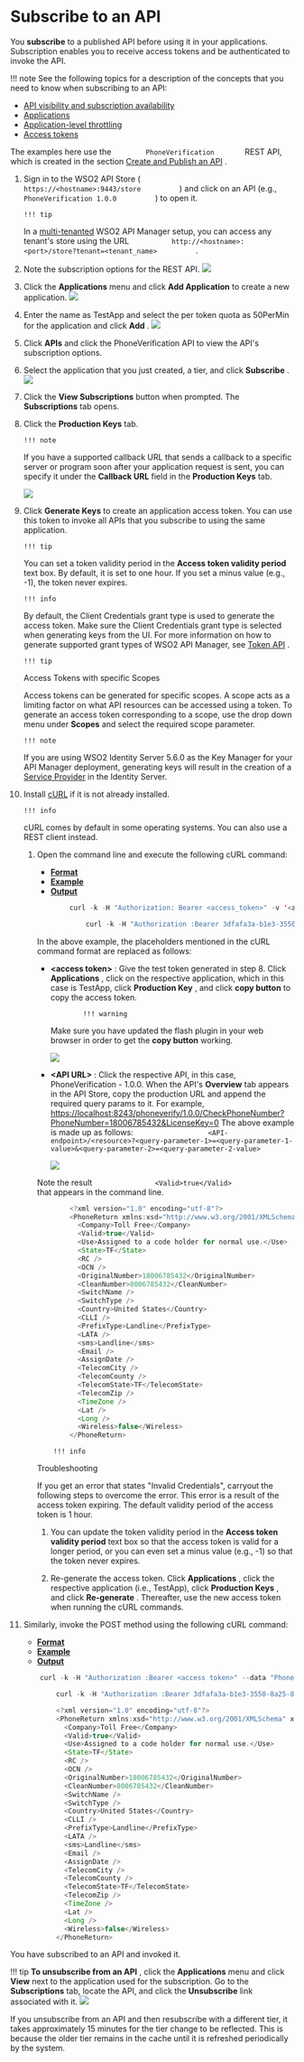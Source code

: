 # Subscribe to an API

You **subscribe** to a published API before using it in your applications. Subscription enables you to receive access tokens and be authenticated to invoke the API.

!!! note
See the following topics for a description of the concepts that you need to know when subscribing to an API:

-   [API visibility and subscription availability](_Key_Concepts_)
-   [Applications](_Key_Concepts_)
-   [Application-level throttling](_Key_Concepts_)
-   [Access tokens](_Key_Concepts_)


The examples here use the `         PhoneVerification        ` REST API, which is created in the section [Create and Publish an API](_Create_and_Publish_an_API_) .

1.  Sign in to the WSO2 API Store ( `           https://<hostname>:9443/store          ` ) and click on an API (e.g., `           PhoneVerification 1.0.0          ` ) to open it.

        !!! tip
    In a [multi-tenanted](https://docs.wso2.com/display/AM210/Configuring+Multiple+Tenants) WSO2 API Manager setup, you can access any tenant's store using the URL `           http://<hostname>:<port>/store?tenant=<tenant_name>          ` .


2.  Note the subscription options for the REST API.
    ![](attachments/103327837/103327823.png)

3.  Click the **Applications** menu and click **Add Application** to create a new application.
    ![](attachments/103327837/103327822.png)

4.  Enter the name as TestApp and select the per token quota as 50PerMin for the application and click **Add** .
    ![](attachments/103327837/103327821.png)
5.  Click **APIs** and click the PhoneVerification API to view the API's subscription options.
6.  Select the application that you just created, a tier, and click **Subscribe** .
    ![](attachments/103327837/103327820.png)
7.  Click the **View Subscriptions** button when prompted.
    The **Subscriptions** tab opens.

8.  Click the **Production Keys** tab.

        !!! note
    If you have a supported callback URL that sends a callback to a specific server or program soon after your application request is sent, you can specify it under the **Callback URL** field in the **Production Keys** tab.


    ![](attachments/103327837/103327819.png)

9.  Click **Generate Keys** to create an application access token. You can use this token to invoke all APIs that you subscribe to using the same application.

        !!! tip
    You can set a token validity period in the **Access token validity period** text box. By default, it is set to one hour. If you set a minus value (e.g., -1), the token never expires.

        !!! info
    By default, the Client Credentials grant type is used to generate the access token. Make sure the Client Credentials grant type is selected when generating keys from the UI. For more information on how to generate supported grant types of WSO2 API Manager, see [Token API](_Token_API_) .

        !!! tip
    Access Tokens with specific Scopes

    Access tokens can be generated for specific scopes. A scope acts as a limiting factor on what API resources can be accessed using a token. To generate an access token corresponding to a scope, use the drop down menu under **Scopes** and select the required scope parameter.

        !!! note
    If you are using WSO2 Identity Server 5.6.0 as the Key Manager for your API Manager deployment, generating keys will result in the creation of a [Service Provider](https://docs.wso2.com/display/IS560/Configuring+a+Service+Provider) in the Identity Server.


10. Install [cURL](http://curl.haxx.se/download.html) if it is not already installed.

        !!! info
    cURL comes by default in some operating systems. You can also use a REST client instead.


    1.  Open the command line and execute the following cURL command:

        -   [**Format**](#8cc4809c0c3348c58f05f30bf00c7800)
        -   [**Example**](#99180db1a6f047a5beadbfb6b25e8fa2)
        -   [**Output**](#9c9d5499436444b9ab906c5eff942963)

        ``` java
                curl -k -H "Authorization: Bearer <access_token>" -v '<api_url>'
        ```

        ``` java
                    curl -k -H "Authorization :Bearer 3dfafa3a-b1e3-3550-8a25-88e4b4fe2fb3" 'https://localhost:8243/phoneverify/1.0.0/CheckPhoneNumber?PhoneNumber=18006785432&LicenseKey=0'
        ```

        In the above example, the placeholders mentioned in the cURL command format are replaced as follows:

        -   **&lt;access token&gt;** : Give the test token generated in step 8. Click **Applications** , click on the respective application, which in this case is TestApp, click **Production Key** , and click **copy button** to copy the access token.

                        !!! warning
            Make sure you have updated the flash plugin in your web browser in order to get the **copy button** working.


            ![](attachments/103327837/103327825.png)

        -   **&lt;API URL&gt;** : Click the respective API, in this case, PhoneVerification - 1.0.0. When the API's **Overview** tab appears in the API Store, copy the production URL and append the required query params to it.
            For example, <https://localhost:8243/phoneverify/1.0.0/CheckPhoneNumber?PhoneNumber=18006785432&LicenseKey=0>
            The above example is made up as follows:
            `                   <API-endpoint>/<resource>?<query-parameter-1>=<query-parameter-1-value>&<query-parameter-2>=<query-parameter-2-value>                  `

            ![](attachments/103327837/103327824.png)

        Note the result `                <Valid>true</Valid>               ` that appears in the command line.

        ``` java
                <?xml version="1.0" encoding="utf-8"?>
                <PhoneReturn xmlns:xsd="http://www.w3.org/2001/XMLSchema" xmlns:xsi="http://www.w3.org/2001/XMLSchema-instance" xmlns="http://ws.cdyne.com/PhoneVerify/query">
                  <Company>Toll Free</Company>
                  <Valid>true</Valid>
                  <Use>Assigned to a code holder for normal use.</Use>
                  <State>TF</State>
                  <RC />
                  <OCN />
                  <OriginalNumber>18006785432</OriginalNumber>
                  <CleanNumber>8006785432</CleanNumber>
                  <SwitchName />
                  <SwitchType />
                  <Country>United States</Country>
                  <CLLI />
                  <PrefixType>Landline</PrefixType>
                  <LATA />
                  <sms>Landline</sms>
                  <Email />
                  <AssignDate />
                  <TelecomCity />
                  <TelecomCounty />
                  <TelecomState>TF</TelecomState>
                  <TelecomZip />
                  <TimeZone />
                  <Lat />
                  <Long />
                  <Wireless>false</Wireless>
                </PhoneReturn>
        ```

                !!! info
        Troubleshooting

        If you get an error that states "Invalid Credentials", carryout the following steps to overcome the error. This error is a result of the access token expiring. The default validity period of the access token is 1 hour.

        1.  You can update the token validity period in the **Access token validity period** text box so that the access token is valid for a longer period, or you can even set a minus value (e.g., -1) so that the token never expires.

        2.  Re-generate the access token.
            Click **Applications** , click the respective application (i.e., TestApp), click **Production Keys** , and click **Re-generate** . Thereafter, use the new access token when running the cURL commands.


11. Similarly, invoke the POST method using the following cURL command:

    -   [**Format**](#5b14b8ba8f8e4280ba7e2a64fec68e24)
    -   [**Example**](#193f3dd827ff430da56f6e0a66dcda8b)
    -   [**Output**](#e15276bc5ec84915941b7b10ffe3bf46)

    ``` java
        curl -k -H "Authorization :Bearer <access token>" --data "PhoneNumber=<phone_number>&LicenseKey=<license_key>" <api_url>
    ```

    ``` java
            curl -k -H "Authorization :Bearer 3dfafa3a-b1e3-3550-8a25-88e4b4fe2fb3" --data "PhoneNumber=18006785432&LicenseKey=0" https://localhost:8243/phoneverify/1.0.0/CheckPhoneNumber
    ```

    ``` java
            <?xml version="1.0" encoding="utf-8"?>
            <PhoneReturn xmlns:xsd="http://www.w3.org/2001/XMLSchema" xmlns:xsi="http://www.w3.org/2001/XMLSchema-instance" xmlns="http://ws.cdyne.com/PhoneVerify/query">
              <Company>Toll Free</Company>
              <Valid>true</Valid>
              <Use>Assigned to a code holder for normal use.</Use>
              <State>TF</State>
              <RC />
              <OCN />
              <OriginalNumber>18006785432</OriginalNumber>
              <CleanNumber>8006785432</CleanNumber>
              <SwitchName />
              <SwitchType />
              <Country>United States</Country>
              <CLLI />
              <PrefixType>Landline</PrefixType>
              <LATA />
              <sms>Landline</sms>
              <Email />
              <AssignDate />
              <TelecomCity />
              <TelecomCounty />
              <TelecomState>TF</TelecomState>
              <TelecomZip />
              <TimeZone />
              <Lat />
              <Long />
              <Wireless>false</Wireless>
            </PhoneReturn>
    ```

You have subscribed to an API and invoked it.

!!! tip
**To unsubscribe from an API** , click the **Applications** menu and click **View** next to the application used for the subscription. Go to the **Subscriptions** tab, locate the API, and click the **Unsubscribe** link associated with it.
![](attachments/103327837/103327818.png)

If you unsubscribe from an API and then resubscribe with a different tier, it takes approximately 15 minutes for the tier change to be reflected. This is because the older tier remains in the cache until it is refreshed periodically by the system.


